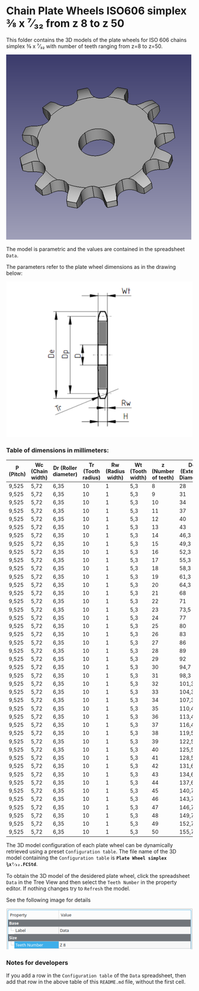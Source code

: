 # Chain Plate Wheels ISO606 simplex ⅜ x ⁷⁄₃₂ from z 8 to z 50

This folder contains the 3D models of the plate wheels for ISO 606 chains simplex ⅜ x ⁷⁄₃₂ with number of teeth ranging from z=8 to z=50.

![Image](../images/simplex_screenshot.png "Plate Wheel Simplex")

The model is parametric and the values are contained in the spreadsheet `Data`.

The parameters refer to the plate wheel dimensions as in the drawing below:

![Drawing](../images/simplex_drawing.png "Drawing")

### Table of dimensions in millimeters:

P (Pitch)|Wc (Chain width)|Dr (Roller diameter)|Tr (Tooth radius)|Rw (Radius width)|Wt (Tooth width)|z (Number of teeth)|De (External Diameter)|Dp (Pitch diameter)|D (Hole diameter)|H (Total height)
---|---|---|---|---|---|---|---|---|---|---
9,525|5,72|6,35|10|1|5,3|8|28|24,89|6|5,3
9,525|5,72|6,35|10|1|5,3|9|31|27,85|8|5,3
9,525|5,72|6,35|10|1|5,3|10|34|30,82|8|5,3
9,525|5,72|6,35|10|1|5,3|11|37|33,8|8|5,3
9,525|5,72|6,35|10|1|5,3|12|40|36,8|8|5,3
9,525|5,72|6,35|10|1|5,3|13|43|39,79|8|5,3
9,525|5,72|6,35|10|1|5,3|14|46,3|42,8|8|5,3
9,525|5,72|6,35|10|1|5,3|15|49,3|45,81|8|5,3
9,525|5,72|6,35|10|1|5,3|16|52,3|48,82|10|5,3
9,525|5,72|6,35|10|1|5,3|17|55,3|51,83|10|5,3
9,525|5,72|6,35|10|1|5,3|18|58,3|54,85|10|5,3
9,525|5,72|6,35|10|1|5,3|19|61,3|57,87|10|5,3
9,525|5,72|6,35|10|1|5,3|20|64,3|60,89|10|5,3
9,525|5,72|6,35|10|1|5,3|21|68|63,91|10|5,3
9,525|5,72|6,35|10|1|5,3|22|71|66,93|10|5,3
9,525|5,72|6,35|10|1|5,3|23|73,5|69,95|10|5,3
9,525|5,72|6,35|10|1|5,3|24|77|72,97|10|5,3
9,525|5,72|6,35|10|1|5,3|25|80|76,02|10|5,3
9,525|5,72|6,35|10|1|5,3|26|83|79,02|10|5,3
9,525|5,72|6,35|10|1|5,3|27|86|82,02|10|5,3
9,525|5,72|6,35|10|1|5,3|28|89|85,07|10|5,3
9,525|5,72|6,35|10|1|5,3|29|92|88,09|10|5,3
9,525|5,72|6,35|10|1|5,3|30|94,7|91,12|10|5,3
9,525|5,72|6,35|10|1|5,3|31|98,3|94,15|12|5,3
9,525|5,72|6,35|10|1|5,3|32|101,3|97,17|12|5,3
9,525|5,72|6,35|10|1|5,3|33|104,3|100,2|12|5,3
9,525|5,72|6,35|10|1|5,3|34|107,3|103,23|12|5,3
9,525|5,72|6,35|10|1|5,3|35|110,4|106,26|12|5,3
9,525|5,72|6,35|10|1|5,3|36|113,4|109,29|12|5,3
9,525|5,72|6,35|10|1|5,3|37|116,4|112,32|12|5,3
9,525|5,72|6,35|10|1|5,3|38|119,5|115,35|12|5,3
9,525|5,72|6,35|10|1|5,3|39|122,5|118,37|12|5,3
9,525|5,72|6,35|10|1|5,3|40|125,5|121,4|12|5,3
9,525|5,72|6,35|10|1|5,3|41|128,5|124,43|16|5,3
9,525|5,72|6,35|10|1|5,3|42|131,6|127,46|16|5,3
9,525|5,72|6,35|10|1|5,3|43|134,6|130,49|16|5,3
9,525|5,72|6,35|10|1|5,3|44|137,6|133,52|16|5,3
9,525|5,72|6,35|10|1|5,3|45|140,7|136,55|16|5,3
9,525|5,72|6,35|10|1|5,3|46|143,7|139,58|16|5,3
9,525|5,72|6,35|10|1|5,3|47|146,7|142,61|16|5,3
9,525|5,72|6,35|10|1|5,3|48|149,7|145,64|16|5,3
9,525|5,72|6,35|10|1|5,3|49|152,7|148,66|16|5,3
9,525|5,72|6,35|10|1|5,3|50|155,7|151,69|16|5,3

The 3D model configuration of each plate wheel can be dynamically retrieved using a preset `Configuration table`.
The file name of the 3D model containing the `Configuration table` is **`Plate Wheel simplex ⅜x⁷⁄₃₂.FCStd`**.

To obtain the 3D model of the desidered plate wheel, click the spreadsheet `Data` in the Tree View and then select the `Teeth Number` in the property editor. If nothing changes try to `Refresh` the model.

See the following image for details

![Drawing](../images/configuration.png "Configuration")

### Notes for developers
If you add a row in the `Configuration table` of the `Data` spreadsheet, then add that row in the above table of this `README.md` file, without the first cell.
